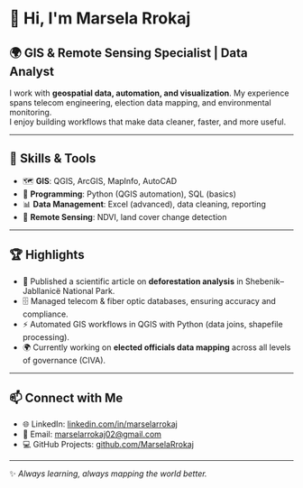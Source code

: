 # 👋 Hi, I'm Marsela Rrokaj

## 🌍 GIS & Remote Sensing Specialist | Data Analyst
I work with **geospatial data, automation, and visualization**. My experience spans telecom engineering, election data mapping, and environmental monitoring.  
I enjoy building workflows that make data cleaner, faster, and more useful.

---

## 🔹 Skills & Tools
- 🗺️ **GIS**: QGIS, ArcGIS, MapInfo, AutoCAD  
- 🐍 **Programming**: Python (QGIS automation), SQL (basics)  
- 📊 **Data Management**: Excel (advanced), data cleaning, reporting  
- 🌿 **Remote Sensing**: NDVI, land cover change detection  

---

## 🏆 Highlights
- 📖 Published a scientific article on **deforestation analysis** in Shebenik–Jabllanicë National Park.  
- 🗄️ Managed telecom & fiber optic databases, ensuring accuracy and compliance.  
- ⚡ Automated GIS workflows in QGIS with Python (data joins, shapefile processing).  
- 🌍 Currently working on **elected officials data mapping** across all levels of governance (CIVA).  

---

## 📫 Connect with Me
- 🌐 LinkedIn: [linkedin.com/in/marselarrokaj](https://linkedin.com/in/marselarrokaj)  
- 📧 Email: marselarrokaj02@gmail.com  
- 💻 GitHub Projects: [github.com/MarselaRrokaj](https://github.com/MarselaRrokaj)  

---

✨ *Always learning, always mapping the world better.*  

